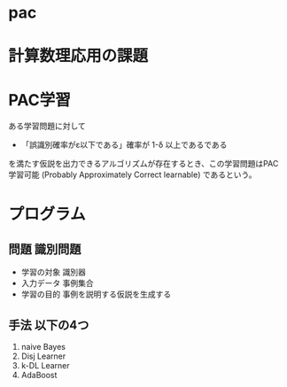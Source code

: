 pac
===

# 計算数理応用の課題

# PAC学習

ある学習問題に対して

* 「誤識別確率がε以下である」確率が 1-δ 以上であるである

を満たす仮説を出力できるアルゴリズムが存在するとき、この学習問題はPAC
学習可能 (Probably Approximately Correct learnable) であるという。


# プログラム

## 問題 識別問題
* 学習の対象 識別器
* 入力データ 事例集合
* 学習の目的 事例を説明する仮説を生成する

## 手法 以下の4つ
1. naive Bayes
2. Disj Learner
3. k-DL Learner
4. AdaBoost






